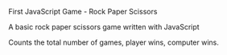 First JavaScript Game - Rock Paper Scissors

A basic rock paper scissors game written with JavaScript

Counts the total number of games, player wins, computer wins. 
